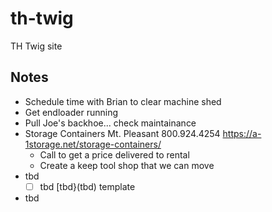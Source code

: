 # th-twig
TH Twig site

## Notes
- Schedule time with Brian to clear machine shed
- Get endloader running
- Pull Joe's backhoe... check maintainance
- Storage Containers Mt. Pleasant 800.924.4254 https://a-1storage.net/storage-containers/
  - Call to get a price delivered to rental
  - Create a keep tool shop that we can move
- tbd
  - [ ] tbd [tbd}(tbd) template
- tbd
